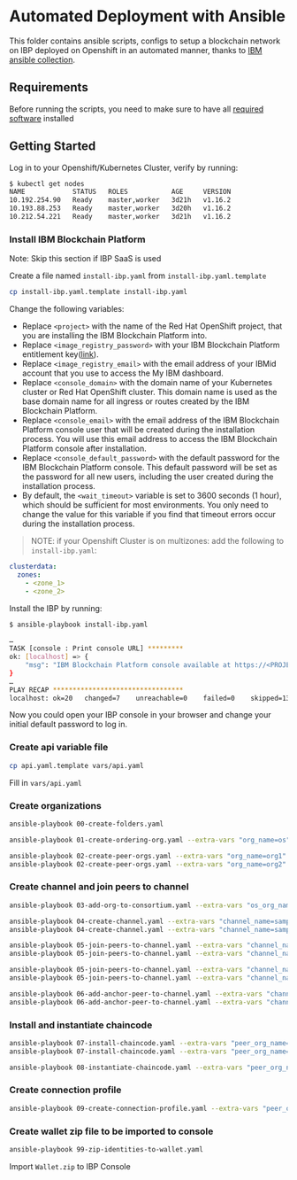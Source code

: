 # Automated Deployment with Ansible

This folder contains ansible scripts, configs to setup a blockchain network on IBP deployed on Openshift in an automated manner, thanks to [IBM ansible collection](https://github.com/IBM-Blockchain/ansible-collection).

## Requirements

Before running the scripts, you need to make sure to have all [required software](https://ibm-blockchain.github.io/ansible-collection/installation.html#requirements) installed

## Getting Started

Log in to your Openshift/Kubernetes Cluster, verify by running:

```sh
$ kubectl get nodes
NAME            STATUS   ROLES           AGE     VERSION
10.192.254.90   Ready    master,worker   3d21h   v1.16.2
10.193.88.253   Ready    master,worker   3d20h   v1.16.2
10.212.54.221   Ready    master,worker   3d21h   v1.16.2
```

### Install IBM Blockchain Platform

Note: Skip this section if IBP SaaS is used

Create a file named `install-ibp.yaml` from `install-ibp.yaml.template`

```sh
cp install-ibp.yaml.template install-ibp.yaml
```

Change the following variables:

- Replace `<project>` with the name of the Red Hat OpenShift project, that you are installing the IBM Blockchain Platform into.
- Replace `<image_registry_password>` with your IBM Blockchain Platform entitlement key([link](https://myibm.ibm.com/products-services/containerlibrary)).
- Replace `<image_registry_email>` with the email address of your IBMid account that you use to access the My IBM dashboard.
- Replace `<console_domain>` with the domain name of your Kubernetes cluster or Red Hat OpenShift cluster. This domain name is used as the base domain name for all ingress or routes created by the IBM Blockchain Platform.
- Replace `<console_email>` with the email address of the IBM Blockchain Platform console user that will be created during the installation process. You will use this email address to access the IBM Blockchain Platform console after installation.
- Replace `<console_default_password>` with the default password for the IBM Blockchain Platform console. This default password will be set as the password for all new users, including the user created during the installation process.
- By default, the `<wait_timeout>` variable is set to 3600 seconds (1 hour), which should be sufficient for most environments. You only need to change the value for this variable if you find that timeout errors occur during the installation process.

> NOTE: if your Openshift Cluster is on multizones: add the following to `install-ibp.yaml`:

```yaml
clusterdata:
  zones:
    - <zone_1>
    - <zone_2>
```

Install the IBP by running:

```sh
$ ansible-playbook install-ibp.yaml

…
TASK [console : Print console URL] *********
ok: [localhost] => {
    "msg": "IBM Blockchain Platform console available at https://<PROJECT_NAME>-ibp-console-console.<DOMAIN>"
}
…
PLAY RECAP *********************************
localhost: ok=20   changed=7    unreachable=0    failed=0    skipped=13   rescued=0    ignored=0
```

Now you could open your IBP console in your browser and change your initial default password to log in.

### Create api variable file

```sh
cp api.yaml.template vars/api.yaml
```

Fill in `vars/api.yaml`

### Create organizations

```sh
ansible-playbook 00-create-folders.yaml

ansible-playbook 01-create-ordering-org.yaml --extra-vars "org_name=os"

ansible-playbook 02-create-peer-orgs.yaml --extra-vars "org_name=org1"
ansible-playbook 02-create-peer-orgs.yaml --extra-vars "org_name=org2"
```

### Create channel and join peers to channel

```sh
ansible-playbook 03-add-org-to-consortium.yaml --extra-vars "os_org_name=os"

ansible-playbook 04-create-channel.yaml --extra-vars "channel_name=samplechannel1 os_org_name=os creator_org_name=org1" -v
ansible-playbook 04-create-channel.yaml --extra-vars "channel_name=samplechannel2 os_org_name=os creator_org_name=org1" -v

ansible-playbook 05-join-peers-to-channel.yaml --extra-vars "channel_name=samplechannel1 os_org_name=os peer_org_name=org1" -v
ansible-playbook 05-join-peers-to-channel.yaml --extra-vars "channel_name=samplechannel1 os_org_name=os peer_org_name=org2" -v

ansible-playbook 05-join-peers-to-channel.yaml --extra-vars "channel_name=samplechannel2 os_org_name=os peer_org_name=org1" -v
ansible-playbook 05-join-peers-to-channel.yaml --extra-vars "channel_name=samplechannel2 os_org_name=os peer_org_name=org2" -v

ansible-playbook 06-add-anchor-peer-to-channel.yaml --extra-vars "channel_name=samplechannel1 os_org_name=os peer_org_name=org1" -v
ansible-playbook 06-add-anchor-peer-to-channel.yaml --extra-vars "channel_name=samplechannel1 os_org_name=os peer_org_name=org2" -v
```

### Install and instantiate chaincode

```sh
ansible-playbook 07-install-chaincode.yaml --extra-vars "peer_org_name=org1 cc_path=chaincode/marbles@v1.cds"
ansible-playbook 07-install-chaincode.yaml --extra-vars "peer_org_name=org2 cc_path=chaincode/marbles@v1.cds"

ansible-playbook 08-instantiate-chaincode.yaml --extra-vars "peer_org_name=org1 channel_name=samplechannel1 cc_name=marbles cc_ver=v1 cc_endorsement_policy=OR('Org1MSP.peer','Org2MSP.peer')"
```

### Create connection profile

```sh
ansible-playbook 09-create-connection-profile.yaml --extra-vars "peer_org_name=org1"
```

### Create wallet zip file to be imported to console

```sh
ansible-playbook 99-zip-identities-to-wallet.yaml
```

Import `Wallet.zip` to IBP Console
